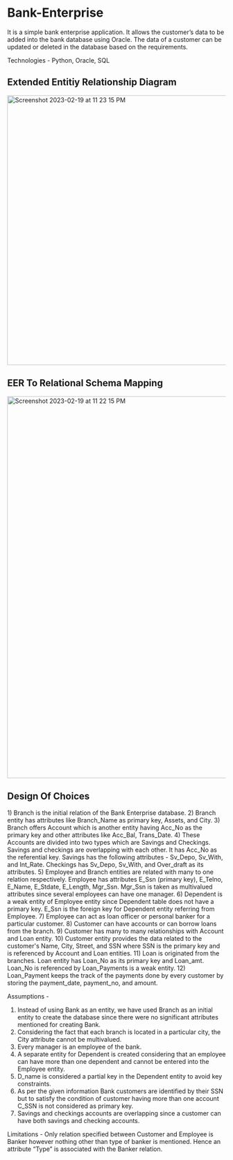 # Bank-Enterprise

It is a simple bank enterprise application.
It allows the customer’s data to be added into the bank database using Oracle.
The data of a customer can be updated or deleted in the database based on the requirements.

Technologies - Python, Oracle, SQL

<h2>Extended Entitiy Relationship Diagram</h2>

<img width="620" alt="Screenshot 2023-02-19 at 11 23 15 PM" src="https://user-images.githubusercontent.com/89614144/220016345-87d87b15-2626-4c1d-b29c-b4c3a4e65544.png">

<h2>EER To Relational Schema Mapping</h2> 

<img width="878" alt="Screenshot 2023-02-19 at 11 22 15 PM" src="https://user-images.githubusercontent.com/89614144/220016370-4a2bc296-1bde-4afa-9657-e2dd8b163e8c.png">

<h2>Design Of Choices</h2> 
1) Branch is the initial relation of the Bank Enterprise database.  
2) Branch entity has attributes like Branch_Name as primary key, Assets, and City.  
3) Branch offers Account which is another entity having Acc_No as the primary key and other 
attributes like Acc_Bal, Trans_Date.  
4) These Accounts are divided into two types which are Savings and Checkings. Savings and checkings 
are overlapping with each other. It has Acc_No as the referential key. Savings has the following 
attributes - Sv_Depo, Sv_With, and Int_Rate. Checkings has Sv_Depo, Sv_With, and Over_draft as 
its attributes.  
5) Employee and Branch entities are related with many to one relation respectively. Employee has 
attributes E_Ssn (primary key), E_Telno, E_Name, E_Stdate, E_Length, Mgr_Ssn. Mgr_Ssn is taken 
as multivalued attributes since several employees can have one manager.   
6) Dependent is a weak entity of Employee entity since Dependent table does not have a primary 
key. E_Ssn is the foreign key for Dependent entity referring from Employee.  
7) Employee can act as loan officer or personal banker for a particular customer.  
8) Customer can have accounts or can borrow loans from the branch.  
9) Customer has many to many relationships with Account and Loan entity.  
10) Customer entity provides the data related to the customer's Name, City, Street, and SSN where 
SSN is the primary key and is referenced by Account and Loan entities.  
11) Loan is originated from the branches. Loan entity has Loan_No as its primary key and Loan_amt. 
Loan_No is referenced by Loan_Payments is a weak entity.   
12) Loan_Payment  keeps  the  track  of  the  payments done  by  every  customer  by  storing  the 
payment_date, payment_no, and amount.

Assumptions - 

1) Instead of using Bank as an entity, we have used Branch as an initial entity to create the 
database since there were no significant attributes mentioned for creating Bank. 
2) Considering the fact that each branch is located in a particular city, the City attribute cannot be 
multivalued. 
3) Every manager is an employee of the bank. 
4) A separate entity for Dependent is created considering that an employee can have more than 
one dependent and cannot be entered into the Employee entity. 
5) D_name is considered a partial key in the Dependent entity to avoid key constraints.  
6) As per the given information Bank customers are identified by their SSN but to satisfy the 
condition of customer having more than one account C_SSN is not considered as primary key. 
7) Savings and checkings accounts are overlapping since a customer can have both savings and 
checking accounts.

Limitations - 
Only relation specified between Customer and Employee is Banker however nothing other than 
type of banker is mentioned. Hence an attribute “Type” is associated with the Banker relation. 
